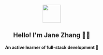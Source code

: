 <p align="center">
  <img src="https://media.giphy.com/media/hvRJCLFzcasrR4ia7z/giphy.gif" width="60"/>
</p>

<h2 align="center">Hello! I'm Jane Zhang 👩‍💻</h2>
<h4 align="center">An active learner of full-stack development 🚀</h4>
